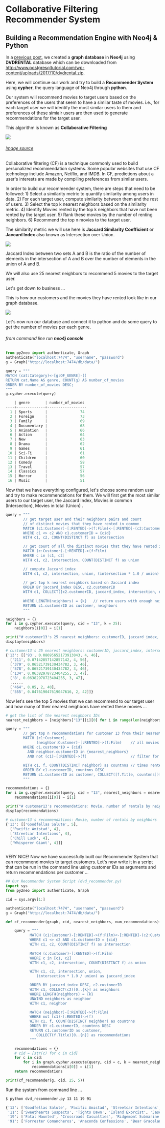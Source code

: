 Collaborative Filtering Recommender System 
================

Building a Recommendation Engine with Neo4j & Python
----------------------------------------------------

In a [previous post](https://github.com/MNoorFawi/neo4j-and-postgresql-with-R), we created a **graph database** in **Neo4j** using **DVDRENTAL** database which can be downloaded from <http://www.postgresqltutorial.com/wp-content/uploads/2017/10/dvdrental.zip>.

Here, we will continue our work and try to build a **Recommender System** using **cypher**, the query language of Neo4j through **python**.

Our system will recommend movies to target users based on the preferences of the users that seem to have a similar taste of movies. i.e., for each target user we will identify the most similar users to them and preferences of these simialr users are then used to generate recommendations for the target user.

This algorithm is known as **Collaborative Filtering**

![](cf_rec_files/figure-markdown_github/cf.png)

###### [Image source](https://towardsdatascience.com/various-implementations-of-collaborative-filtering-100385c6dfe0)

Collaborative filtering (CF) is a technique commonly used to build personalized recommendation systems. Some popular websites that use CF technology include Amazon, Netflix, and IMDB. In CF, predictions about a user's interests are made by compiling preferences from similar users.

In order to build our recommender system, there are steps that need to be followed: 1) Select a similarity metric to quantify similarity among users in data. 2) For each target user, compute similarity between them and the rest of users. 3) Select the top k nearest neighbors based on the similarity metric. 4) Identify Movies rented by the top k neighbors that have not been rented by the target user. 5) Rank these movies by the number of renting neighbors. 6) Recommend the top n movies to the target user.

The similarity metric we will use here is **Jaccard Similarity Coefficient** or **Jaccard Index** also known as Intersection over Union.

![](cf_rec_files/figure-markdown_github/jaccard.jpg)

Jaccard Index between two sets A and B is the ratio of the number of elements in the intersection of A and B over the number of elements in the union of A and B.

We will also use 25 nearest neighbors to recommend 5 movies to the target user.

Let's get down to business ...

This is how our customers and the movies they have rented look like in our graph database.

![](cf_rec_files/figure-markdown_github/graph.png)

Let's now run our database and connect it to python and do some query to get the number of movies per each genre.

###### from command line run **neo4j console**

``` python
from py2neo import authenticate, Graph
authenticate("localhost:7474", "username", "password") 
g = Graph("http://localhost:7474/db/data/")

query = """
MATCH (cat:Category)<-[g:OF_GENRE]-()
RETURN cat.Name AS genre, COUNT(g) AS number_of_movies
ORDER BY number_of_movies DESC;
"""
g.cypher.execute(query)

    | genre       | number_of_movies
----+-------------+------------------
  1 | Sports      |               74
  2 | Foreign     |               73
  3 | Family      |               69
  4 | Documentary |               68
  5 | Animation   |               66
  6 | Action      |               64
  7 | New         |               63
  8 | Drama       |               62
  9 | Games       |               61
 10 | Sci-Fi      |               61
 11 | Children    |               60
 12 | Comedy      |               58
 13 | Travel      |               57
 14 | Classics    |               57
 15 | Horror      |               56
 16 | Music       |               51
```

Now that we have everything configured, let's choose some random user and try to make recommendations for them. We will first get the most similar users to our target user, the Jaccard Index, Movies in common (Intersection), Movies in total (Union) .

``` python
query = """
        // get target user and their neighbors pairs and count 
        // of distinct movies that they have rented in common
        MATCH (c1:Customer)-[:RENTED]->(f:Film)<-[:RENTED]-(c2:Customer)
        WHERE c1 <> c2 AND c1.customerID = {cid}
        WITH c1, c2, COUNT(DISTINCT f) as intersection

        // get count of all the distinct movies that they have rented in total (Union)
        MATCH (c:Customer)-[:RENTED]->(f:Film)
        WHERE c in [c1, c2]
        WITH c1, c2, intersection, COUNT(DISTINCT f) as union

        // compute Jaccard index
        WITH c1, c2, intersection, union, (intersection * 1.0 / union) as jaccard_index
        
        // get top k nearest neighbors based on Jaccard index
        ORDER BY jaccard_index DESC, c2.customerID
        WITH c1, COLLECT([c2.customerID, jaccard_index, intersection, union])[0..{k}] as neighbors
     
        WHERE LENGTH(neighbors) = {k}   // return users with enough neighbors
        RETURN c1.customerID as customer, neighbors
        """

neighbors = {}
for i in g.cypher.execute(query, cid = "13", k = 25):
    neighbors[i[0]] = i[1]

print("# customer13's 25 nearest neighbors: customerID, jaccard_index, intersection, union")
display(neighbors)

# customer13's 25 nearest neighbors: customerID, jaccard_index, intersection, union
{'13': [['93', 0.08695652173913043, 4, 46],
  ['211', 0.07142857142857142, 4, 56],
  ['379', 0.06521739130434782, 3, 46],
  ['578', 0.06521739130434782, 3, 46],
  ['134', 0.06382978723404255, 3, 47],
  ['8', 0.06382978723404255, 3, 47],
  ......
  ['464', 0.05, 2, 40],
  ['555', 0.047619047619047616, 2, 42]]}
```

Now let's see the top 5 movies that we can recommend to our target user and how many of their nearest neighbors have rented these movies ...

``` python
# get the list of the nearest neighbors IDs
nearest_neighbors = [neighbors["13"][i][0] for i in range(len(neighbors["13"]))]

query = """
        // get top n recommendations for customer 13 from their nearest neighbors
        MATCH (c1:Customer),
              (neighbor:Customer)-[:RENTED]->(f:Film)    // all movies rented by neighbors
        WHERE c1.customerID = {cid}
          AND neighbor.customerID in {nearest_neighbors}
          AND not (c1)-[:RENTED]->(f)                    // filter for movies that our user hasn't rented
        
        WITH c1, f, COUNT(DISTINCT neighbor) as countnns // times rented by nns
        ORDER BY c1.customerID, countnns DESC               
        RETURN c1.customerID as customer, COLLECT([f.Title, countnns])[0..{n}] as recommendations  
        """

recommendations = {}
for i in g.cypher.execute(query, cid = "13", nearest_neighbors = nearest_neighbors, n = 5):
    recommendations[i[0]] = i[1]
    
print("# customer13's recommendations: Movie, number of rentals by neighbors")
display(recommendations)

# customer13's recommendations: Movie, number of rentals by neighbors
{'13': [['Goodfellas Salute', 5],
  ['Pacific Amistad', 4],
  ['Streetcar Intentions', 4],
  ['Chill Luck', 4],
  ['Whisperer Giant', 4]]}
  
```

VERY NICE! Now we have successfully built our Recommender System that can recommend movies to target customers. Let's now write it in a script that can be run in the command line using customer IDs as arguments and return recommendations per customer ...

``` python
## Our Recommender System Script (dvd_recommender.py)
import sys
from py2neo import authenticate, Graph

cid = sys.argv[1:]

authenticate("localhost:7474", "username", "password") 
g = Graph("http://localhost:7474/db/data/")

def cf_recommender(graph, cid, nearest_neighbors, num_recommendations):

    query = """
           MATCH (c1:Customer)-[:RENTED]->(f:Film)<-[:RENTED]-(c2:Customer)
           WHERE c1 <> c2 AND c1.customerID = {cid}
           WITH c1, c2, COUNT(DISTINCT f) as intersection
           
           MATCH (c:Customer)-[:RENTED]->(f:Film)
           WHERE c in [c1, c2]
           WITH c1, c2, intersection, COUNT(DISTINCT f) as union

           WITH c1, c2, intersection, union, 
              (intersection * 1.0 / union) as jaccard_index

           ORDER BY jaccard_index DESC, c2.customerID
           WITH c1, COLLECT(c2)[0..{k}] as neighbors
           WHERE LENGTH(neighbors) = {k}                                              
           UNWIND neighbors as neighbor
           WITH c1, neighbor

           MATCH (neighbor)-[:RENTED]->(f:Film)         
           WHERE not (c1)-[:RENTED]->(f)                        
           WITH c1, f, COUNT(DISTINCT neighbor) as countnns
           ORDER BY c1.customerID, countnns DESC                            
           RETURN c1.customerID as customer, 
              COLLECT(f.Title)[0..{n}] as recommendations      
           """

    recommendations = {}
    # cid = [str(c) for c in cid]
    for c in cid:
        for i in graph.cypher.execute(query, cid = c, k = nearest_neighbors, n = num_recommendations):
            recommendations[i[0]] = i[1]
    return recommendations

print(cf_recommender(g, cid, 25, 5))
```

Run the system from command line ...

``` bash
$ python dvd_recommender.py 13 11 19 91 

{'13': ['Goodfellas Salute', 'Pacific Amistad', 'Streetcar Intentions', 'Chill Luck', 'Whisperer Giant'],
 '11': ['Sweethearts Suspects', 'Tights Dawn', 'Island Exorcist', 'Jason Trap', 'Earth Vision'],
 '19': ['Fatal Haunted', 'Crossroads Casualties', 'Ridgemont Submarine', 'Wonderland Christmas', 'Uptown Young'],
 '91': ['Forrester Comancheros', 'Anaconda Confessions', 'Bear Graceland', 'Greatest North', 'Hanover Galaxy']}
```
